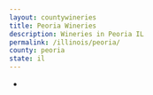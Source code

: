 ```yaml
---
layout: countywineries
title: Peoria Wineries
description: Wineries in Peoria IL
permalink: /illinois/peoria/
county: peoria
state: il
---
```

-
